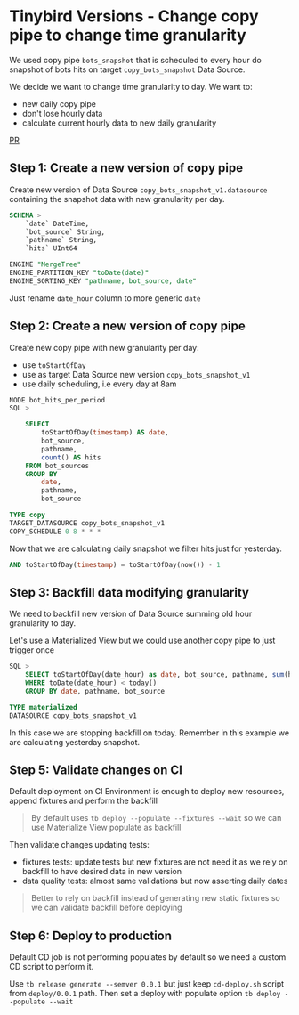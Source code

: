 # Tinybird Versions - Change copy pipe to change time granularity



We used copy pipe `bots_snapshot` that is scheduled to every hour do snapshot of bots hits on target `copy_bots_snapshot` Data Source.

We decide we want to change time granularity to day. We want to:
- new daily copy pipe 
- don't lose hourly data
- calculate current hourly data to new daily granularity


[PR](https://github.com/tinybirdco/use-case-examples/pull/61)
## Step 1: Create a new version of copy pipe

Create new version of Data Source `copy_bots_snapshot_v1.datasource` containing the snapshot data with new granularity per day. 

```sql
SCHEMA >
    `date` DateTime,
    `bot_source` String,
    `pathname` String,
    `hits` UInt64

ENGINE "MergeTree"
ENGINE_PARTITION_KEY "toDate(date)"
ENGINE_SORTING_KEY "pathname, bot_source, date"
```

Just rename `date_hour` column to more generic `date`
## Step 2: Create a new version of copy pipe

Create new copy pipe with new granularity per day:

- use `toStartOfDay` 
- use as target Data Source new version `copy_bots_snapshot_v1`
- use daily scheduling, i.e every day at 8am

```sql
NODE bot_hits_per_period
SQL >

    SELECT
        toStartOfDay(timestamp) AS date,
        bot_source,
        pathname,
        count() AS hits
    FROM bot_sources
    GROUP BY
        date,
        pathname,
        bot_source

TYPE copy
TARGET_DATASOURCE copy_bots_snapshot_v1
COPY_SCHEDULE 0 8 * * *
```

Now that we are calculating daily snapshot we filter hits just for yesterday.

```sql
AND toStartOfDay(timestamp) = toStartOfDay(now()) - 1
```

## Step 3: Backfill data modifying granularity

We need to backfill new version of Data Source summing old hour granularity to day.

Let's use a Materialized View but we could use another copy pipe to just trigger once

```sql
SQL >
    SELECT toStartOfDay(date_hour) as date, bot_source, pathname, sum(hits) as hits FROM copy_bots_snapshot
    WHERE toDate(date_hour) < today()
    GROUP BY date, pathname, bot_source

TYPE materialized
DATASOURCE copy_bots_snapshot_v1
```

In this case we are stopping backfill on today. Remember in this example we are calculating yesterday snapshot.

## Step 5: Validate changes on CI

Default deployment on CI Environment is enough to deploy new resources, append fixtures and perform the backfill

> By default uses `tb deploy --populate --fixtures --wait` so we can use Materialize View populate as backfill

Then validate changes updating tests:

- fixtures tests: update tests but new fixtures are not need it as we rely on backfill to have desired data in new version
- data quality tests: almost same validations but now asserting daily dates

> Better to rely on backfill instead of generating new static fixtures so we can validate backfill before deploying

## Step 6: Deploy to production

Default CD job is not performing populates by default so we need a custom CD script to perform it.

Use `tb release generate --semver 0.0.1` but just keep `cd-deploy.sh` script from `deploy/0.0.1` path. Then set a deploy with populate option `tb deploy --populate --wait`







